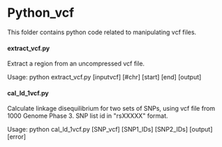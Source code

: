 # Python_vcf
This folder contains python code related to manipulating vcf files.

#### extract_vcf.py
Extract a region from an uncompressed vcf file.

Usage: python extract_vcf.py [inputvcf] [#chr] [start] [end] [output]


#### cal_ld_1vcf.py
Calculate linkage disequilibrium for two sets of SNPs, using vcf file from 1000 Genome Phase 3.
SNP list id in "rsXXXXX" format.

Usage: python cal_ld_1vcf.py [SNP_vcf] [SNP1_IDs] [SNP2_IDs] [output] [error]
